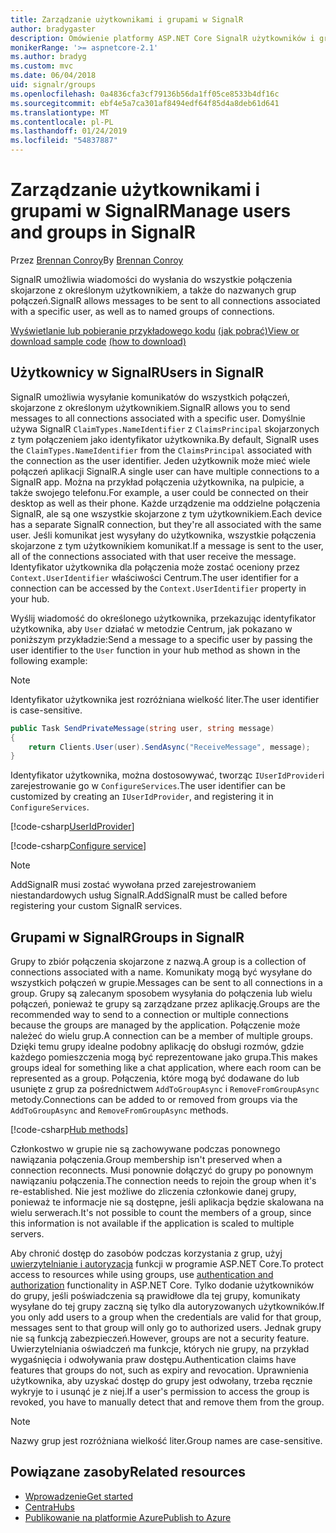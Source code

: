 ```yaml
---
title: Zarządzanie użytkownikami i grupami w SignalR
author: bradygaster
description: Omówienie platformy ASP.NET Core SignalR użytkowników i grup zarządzania.
monikerRange: '>= aspnetcore-2.1'
ms.author: bradyg
ms.custom: mvc
ms.date: 06/04/2018
uid: signalr/groups
ms.openlocfilehash: 0a4836cfa3cf79136b56da1ff05ce8533b4df16c
ms.sourcegitcommit: ebf4e5a7ca301af8494edf64f85d4a8deb61d641
ms.translationtype: MT
ms.contentlocale: pl-PL
ms.lasthandoff: 01/24/2019
ms.locfileid: "54837887"
---
```

# <a name="manage-users-and-groups-in-signalr"></a><span data-ttu-id="ee897-103">Zarządzanie użytkownikami i grupami w SignalR</span><span class="sxs-lookup"><span data-stu-id="ee897-103">Manage users and groups in SignalR</span></span>

<span data-ttu-id="ee897-104">Przez [Brennan Conroy](https://github.com/BrennanConroy)</span><span class="sxs-lookup"><span data-stu-id="ee897-104">By [Brennan Conroy](https://github.com/BrennanConroy)</span></span>

<span data-ttu-id="ee897-105">SignalR umożliwia wiadomości do wysłania do wszystkie połączenia skojarzone z określonym użytkownikiem, a także do nazwanych grup połączeń.</span><span class="sxs-lookup"><span data-stu-id="ee897-105">SignalR allows messages to be sent to all connections associated with a specific user, as well as to named groups of connections.</span></span>

<span data-ttu-id="ee897-106">[Wyświetlanie lub pobieranie przykładowego kodu](https://github.com/aspnet/Docs/tree/master/aspnetcore/signalr/groups/sample/) [(jak pobrać)](xref:index#how-to-download-a-sample)</span><span class="sxs-lookup"><span data-stu-id="ee897-106">[View or download sample code](https://github.com/aspnet/Docs/tree/master/aspnetcore/signalr/groups/sample/) [(how to download)](xref:index#how-to-download-a-sample)</span></span>

## <a name="users-in-signalr"></a><span data-ttu-id="ee897-107">Użytkownicy w SignalR</span><span class="sxs-lookup"><span data-stu-id="ee897-107">Users in SignalR</span></span>

<span data-ttu-id="ee897-108">SignalR umożliwia wysyłanie komunikatów do wszystkich połączeń, skojarzone z określonym użytkownikiem.</span><span class="sxs-lookup"><span data-stu-id="ee897-108">SignalR allows you to send messages to all connections associated with a specific user.</span></span> <span data-ttu-id="ee897-109">Domyślnie używa SignalR `ClaimTypes.NameIdentifier` z `ClaimsPrincipal` skojarzonych z tym połączeniem jako identyfikator użytkownika.</span><span class="sxs-lookup"><span data-stu-id="ee897-109">By default, SignalR uses the `ClaimTypes.NameIdentifier` from the `ClaimsPrincipal` associated with the connection as the user identifier.</span></span> <span data-ttu-id="ee897-110">Jeden użytkownik może mieć wiele połączeń aplikacji SignalR.</span><span class="sxs-lookup"><span data-stu-id="ee897-110">A single user can have multiple connections to a SignalR app.</span></span> <span data-ttu-id="ee897-111">Można na przykład połączenia użytkownika, na pulpicie, a także swojego telefonu.</span><span class="sxs-lookup"><span data-stu-id="ee897-111">For example, a user could be connected on their desktop as well as their phone.</span></span> <span data-ttu-id="ee897-112">Każde urządzenie ma oddzielne połączenia SignalR, ale są one wszystkie skojarzone z tym użytkownikiem.</span><span class="sxs-lookup"><span data-stu-id="ee897-112">Each device has a separate SignalR connection, but they're all associated with the same user.</span></span> <span data-ttu-id="ee897-113">Jeśli komunikat jest wysyłany do użytkownika, wszystkie połączenia skojarzone z tym użytkownikiem komunikat.</span><span class="sxs-lookup"><span data-stu-id="ee897-113">If a message is sent to the user, all of the connections associated with that user receive the message.</span></span> <span data-ttu-id="ee897-114">Identyfikator użytkownika dla połączenia może zostać oceniony przez `Context.UserIdentifier` właściwości Centrum.</span><span class="sxs-lookup"><span data-stu-id="ee897-114">The user identifier for a connection can be accessed by the `Context.UserIdentifier` property in your hub.</span></span>

<span data-ttu-id="ee897-115">Wyślij wiadomość do określonego użytkownika, przekazując identyfikator użytkownika, aby `User` działać w metodzie Centrum, jak pokazano w poniższym przykładzie:</span><span class="sxs-lookup"><span data-stu-id="ee897-115">Send a message to a specific user by passing the user identifier to the `User` function in your hub method as shown in the following example:</span></span>

> [!NOTE]
> <span data-ttu-id="ee897-116">Identyfikator użytkownika jest rozróżniana wielkość liter.</span><span class="sxs-lookup"><span data-stu-id="ee897-116">The user identifier is case-sensitive.</span></span>

```csharp
public Task SendPrivateMessage(string user, string message)
{
    return Clients.User(user).SendAsync("ReceiveMessage", message);
}
```

<span data-ttu-id="ee897-117">Identyfikator użytkownika, można dostosowywać, tworząc `IUserIdProvider`i zarejestrowanie go w `ConfigureServices`.</span><span class="sxs-lookup"><span data-stu-id="ee897-117">The user identifier can be customized by creating an `IUserIdProvider`, and registering it in `ConfigureServices`.</span></span>

[!code-csharp[UserIdProvider](groups/sample/customuseridprovider.cs?range=4-10)]

[!code-csharp[Configure service](groups/sample/startup.cs?range=21-22,39-42)]

> [!NOTE]
> <span data-ttu-id="ee897-118">AddSignalR musi zostać wywołana przed zarejestrowaniem niestandardowych usług SignalR.</span><span class="sxs-lookup"><span data-stu-id="ee897-118">AddSignalR must be called before registering your custom SignalR services.</span></span>

## <a name="groups-in-signalr"></a><span data-ttu-id="ee897-119">Grupami w SignalR</span><span class="sxs-lookup"><span data-stu-id="ee897-119">Groups in SignalR</span></span>

<span data-ttu-id="ee897-120">Grupy to zbiór połączenia skojarzone z nazwą.</span><span class="sxs-lookup"><span data-stu-id="ee897-120">A group is a collection of connections associated with a name.</span></span> <span data-ttu-id="ee897-121">Komunikaty mogą być wysyłane do wszystkich połączeń w grupie.</span><span class="sxs-lookup"><span data-stu-id="ee897-121">Messages can be sent to all connections in a group.</span></span> <span data-ttu-id="ee897-122">Grupy są zalecanym sposobem wysyłania do połączenia lub wielu połączeń, ponieważ te grupy są zarządzane przez aplikację.</span><span class="sxs-lookup"><span data-stu-id="ee897-122">Groups are the recommended way to send to a connection or multiple connections because the groups are managed by the application.</span></span> <span data-ttu-id="ee897-123">Połączenie może należeć do wielu grup.</span><span class="sxs-lookup"><span data-stu-id="ee897-123">A connection can be a member of multiple groups.</span></span> <span data-ttu-id="ee897-124">Dzięki temu grupy idealne podobny aplikację do obsługi rozmów, gdzie każdego pomieszczenia mogą być reprezentowane jako grupa.</span><span class="sxs-lookup"><span data-stu-id="ee897-124">This makes groups ideal for something like a chat application, where each room can be represented as a group.</span></span> <span data-ttu-id="ee897-125">Połączenia, które mogą być dodawane do lub usunięte z grup za pośrednictwem `AddToGroupAsync` i `RemoveFromGroupAsync` metody.</span><span class="sxs-lookup"><span data-stu-id="ee897-125">Connections can be added to or removed from groups via the `AddToGroupAsync` and `RemoveFromGroupAsync` methods.</span></span>

[!code-csharp[Hub methods](groups/sample/hubs/chathub.cs?range=15-27)]

<span data-ttu-id="ee897-126">Członkostwo w grupie nie są zachowywane podczas ponownego nawiązania połączenia.</span><span class="sxs-lookup"><span data-stu-id="ee897-126">Group membership isn't preserved when a connection reconnects.</span></span> <span data-ttu-id="ee897-127">Musi ponownie dołączyć do grupy po ponownym nawiązaniu połączenia.</span><span class="sxs-lookup"><span data-stu-id="ee897-127">The connection needs to rejoin the group when it's re-established.</span></span> <span data-ttu-id="ee897-128">Nie jest możliwe do zliczenia członkowie danej grupy, ponieważ te informacje nie są dostępne, jeśli aplikacja będzie skalowana na wielu serwerach.</span><span class="sxs-lookup"><span data-stu-id="ee897-128">It's not possible to count the members of a group, since this information is not available if the application is scaled to multiple servers.</span></span>

<span data-ttu-id="ee897-129">Aby chronić dostęp do zasobów podczas korzystania z grup, użyj [uwierzytelnianie i autoryzacja](xref:signalr/authn-and-authz) funkcji w programie ASP.NET Core.</span><span class="sxs-lookup"><span data-stu-id="ee897-129">To protect access to resources while using groups, use [authentication and authorization](xref:signalr/authn-and-authz) functionality in ASP.NET Core.</span></span> <span data-ttu-id="ee897-130">Tylko dodanie użytkowników do grupy, jeśli poświadczenia są prawidłowe dla tej grupy, komunikaty wysyłane do tej grupy zaczną się tylko dla autoryzowanych użytkowników.</span><span class="sxs-lookup"><span data-stu-id="ee897-130">If you only add users to a group when the credentials are valid for that group, messages sent to that group will only go to authorized users.</span></span> <span data-ttu-id="ee897-131">Jednak grupy nie są funkcją zabezpieczeń.</span><span class="sxs-lookup"><span data-stu-id="ee897-131">However, groups are not a security feature.</span></span> <span data-ttu-id="ee897-132">Uwierzytelniania oświadczeń ma funkcje, których nie grupy, na przykład wygaśnięcia i odwoływania praw dostępu.</span><span class="sxs-lookup"><span data-stu-id="ee897-132">Authentication claims have features that groups do not, such as expiry and revocation.</span></span> <span data-ttu-id="ee897-133">Uprawnienia użytkownika, aby uzyskać dostęp do grupy jest odwołany, trzeba ręcznie wykryje to i usunąć je z niej.</span><span class="sxs-lookup"><span data-stu-id="ee897-133">If a user's permission to access the group is revoked, you have to manually detect that and remove them from the group.</span></span>

> [!NOTE]
> <span data-ttu-id="ee897-134">Nazwy grup jest rozróżniana wielkość liter.</span><span class="sxs-lookup"><span data-stu-id="ee897-134">Group names are case-sensitive.</span></span>

## <a name="related-resources"></a><span data-ttu-id="ee897-135">Powiązane zasoby</span><span class="sxs-lookup"><span data-stu-id="ee897-135">Related resources</span></span>

* [<span data-ttu-id="ee897-136">Wprowadzenie</span><span class="sxs-lookup"><span data-stu-id="ee897-136">Get started</span></span>](xref:tutorials/signalr)
* [<span data-ttu-id="ee897-137">Centra</span><span class="sxs-lookup"><span data-stu-id="ee897-137">Hubs</span></span>](xref:signalr/hubs)
* [<span data-ttu-id="ee897-138">Publikowanie na platformie Azure</span><span class="sxs-lookup"><span data-stu-id="ee897-138">Publish to Azure</span></span>](xref:signalr/publish-to-azure-web-app)
